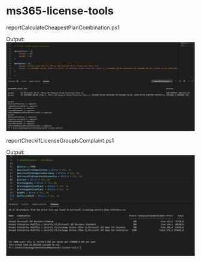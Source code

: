 # ms365-license-tools


reportCalculateCheapestPlanCombination.ps1

Output:
![Crepe](https://github.com/ingildsens/ms365-license-tools/blob/main/.github/images/2021-01-04%2021_45_11-Window.png)


reportCheckIfLicenseGroupIsComplaint.ps1

Output:
![Crepe](https://github.com/ingildsens/ms365-license-tools/blob/main/.github/images/2021-01-04%2021_43_42-Window.png)


